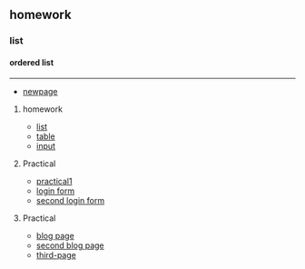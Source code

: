 ## homework
### list
#### ordered list 

---

- [newpage](newpage.md)
  

1. homework
   - [list](homework/2list.html)
   - [table](homework/table2.html)
   - [input](/homework/input.html)

2. Practical
   - [practical1](/homework/practical/index.html)
   - [login form](/homework/form2.html)
   - [second login form](/homework/form.html)

3. Practical
   - [blog page](/homework/page.html)
   - [second blog page](/homework/page2.html)
   - [third-page](/homework/blog.html)
